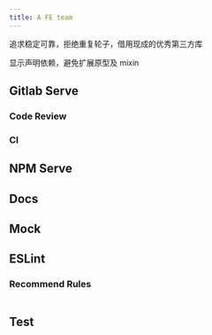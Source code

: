 ```yaml
---
title: A FE team
---
```



追求稳定可靠，拒绝重复轮子，借用现成的优秀第三方库

显示声明依赖，避免扩展原型及 mixin



## Gitlab Serve


### Code Review


### CI



## NPM Serve

## Docs


## Mock

## ESLint

### Recommend Rules

```js


```


## Test

